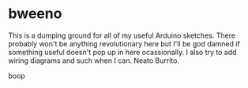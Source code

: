 # bweeno


This is a dumping ground for all of my useful Arduino sketches. There probably won't be anything revolutionary here but I'll be god damned if something useful doesn't pop up in here ocassionally. I also try to add wiring diagrams and such when I can. Neato Burrito.

boop
